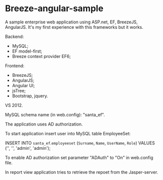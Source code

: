 Breeze-angular-sample
=====================

A sample enterprise web application using ASP.net, EF, BreezeJS, AngularJS.
It's my first experience with this frameworks but it works.

Backend:

- MySQL;
- EF model-first;
- Breeze context provider EF6;


Frontend:

- BreezeJS;
- AngularJS;
- Angular UI;
- jsTree;
- Bootstrap, jquery.


VS 2012.

MySQL schema name (in web.config): "santa_ef".

The application uses AD authorization.

To start application insert user into MySQL table EmployeeSet: 

INSERT INTO `santa_ef`.`employeeset` (`Surname`, `Name`, `UserName`, `Role`) VALUES ('', '', 'admin', 'admin');

To enable AD authorization set parameter "ADAuth" to "On" in web.config file.


In report view application  tries to retrieve the repoet from the Jasper-server.